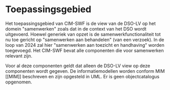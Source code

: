 # Toepassingsgebied

Het toepassingsgebied van CIM-SWF is de view van de DSO-LV op het domein "samenwerken" zoals dat in de context van het DSO wordt uitgevoerd. Hoewel generiek van opzet is de samenwerkfunctionaliteit tot nu toe gericht op "samenwerken aan behandelen" (van een verzoek). In de loop van 2024 zal hier "samenwerken aan toezicht en handhaving" worden toegevoegd. Het CIM-SWF bevat alle componenten die voor samenwerken relevant zijn.

Voor al deze componenten geldt dat alleen de DSO-LV view op deze componenten wordt gegeven. De informatiemodellen worden conform MIM [[MIM]]
beschreven en zijn opgesteld in UML. Er is geen objectcatalogus opgenomen.

